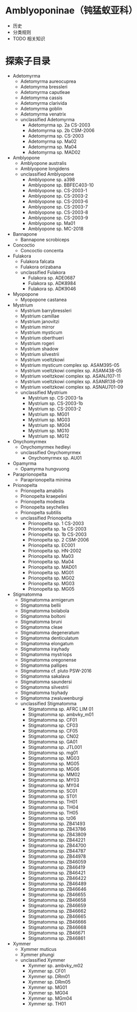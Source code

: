 # Amblyoponinae（钝猛蚁亚科）

* 历史
* 分类规则
* TODO 相关知识

# 探索子目录

* Adetomyrma
    + Adetomyrma aureocuprea
    + Adetomyrma bressleri
    + Adetomyrma caputleae
    + Adetomyrma cassis
    + Adetomyrma clarivida
    + Adetomyrma goblin
    + Adetomyrma venatrix
    + unclassified Adetomyrma
        * Adetomyrma sp. 2a CS-2003
        * Adetomyrma sp. 2b CSM-2006
        * Adetomyrma sp. CS-2003
        * Adetomyrma sp. Ma02
        * Adetomyrma sp. Ma04
        * Adetomyrma sp. MAD02
* Amblyopone
    + Amblyopone australis
    + Amblyopone longidens
    + unclassified Amblyopone
        * Amblyopone sp. a398
        * Amblyopone sp. BBFEC403-10
        * Amblyopone sp. CS-2003-1
        * Amblyopone sp. CS-2003-2
        * Amblyopone sp. CS-2003-6
        * Amblyopone sp. CS-2003-7
        * Amblyopone sp. CS-2003-8
        * Amblyopone sp. CS-2003-9
        * Amblyopone sp. Ma01
        * Amblyopone sp. MC-2018
* Bannapone
    + Bannapone scrobiceps
* Concoctio
    + Concoctio concenta
* Fulakora
    + Fulakora falcata
    + Fulakora orizabana
    + unclassified Fulakora
        * Fulakora sp. ADE0687
        * Fulakora sp. ADK8984
        * Fulakora sp. ADK9046
* Myopopone
    + Myopopone castanea
* Mystrium
    + Mystrium barrybressleri
    + Mystrium camillae
    + Mystrium janovitzi
    + Mystrium mirror
    + Mystrium mysticum
    + Mystrium oberthueri
    + Mystrium rogeri
    + Mystrium shadow
    + Mystrium silvestrii
    + Mystrium voeltzkowi
    + Mystrium mysticum complex sp. ASAM395-05
    + Mystrium voeltzkowi complex sp. ASAM438-05
    + Mystrium voeltzkowi complex sp. ASANJ107-11
    + Mystrium voeltzkowi complex sp. ASANR138-09
    + Mystrium voeltzkowi complex sp. ASNAU701-09
    + unclassified Mystrium
        * Mystrium sp. CS-2003-1a
        * Mystrium sp. CS-2003-1b
        * Mystrium sp. CS-2003-2
        * Mystrium sp. MG01
        * Mystrium sp. MG03
        * Mystrium sp. MG04
        * Mystrium sp. MG10
        * Mystrium sp. MG12
* Onychomyrmex
    + Onychomyrmex hedleyi
    + unclassified Onychomyrmex
        * Onychomyrmex sp. AU01
* Opamyrma
    + Opamyrma hungvuong
* Paraprionopelta
    + Paraprionopelta minima
* Prionopelta
    + Prionopelta amabilis
    + Prionopelta kraepelini
    + Prionopelta modesta
    + Prionopelta seychelles
    + Prionopelta subtilis
    + unclassified Prionopelta
        * Prionopelta sp. 1 CS-2003
        * Prionopelta sp. 1a CS-2003
        * Prionopelta sp. 1b CS-2003
        * Prionopelta sp. 2 CSM-2006
        * Prionopelta sp. EC001
        * Prionopelta sp. HN-2002
        * Prionopelta sp. Ma03
        * Prionopelta sp. Ma04
        * Prionopelta sp. MAD01
        * Prionopelta sp. MG01
        * Prionopelta sp. MG02
        * Prionopelta sp. MG03
        * Prionopelta sp. MG05
* Stigmatomma
    + Stigmatomma armigerum
    + Stigmatomma bellii
    + Stigmatomma bolabola
    + Stigmatomma boltoni
    + Stigmatomma bruni
    + Stigmatomma cleae
    + Stigmatomma degeneratum
    + Stigmatomma denticulatum
    + Stigmatomma elongatum
    + Stigmatomma irayhady
    + Stigmatomma mystriops
    + Stigmatomma oregonense
    + Stigmatomma pallipes
    + Stigmatomma cf. pluto PSW-2016
    + Stigmatomma sakalava
    + Stigmatomma saundersi
    + Stigmatomma silvestrii
    + Stigmatomma tsyhady
    + Stigmatomma zwaluwenburgi
    + unclassified Stigmatomma
        * Stigmatomma sp. AFRC LIM 01
        * Stigmatomma sp. ambvky_m01
        * Stigmatomma sp. CF01
        * Stigmatomma sp. CF03
        * Stigmatomma sp. CF05
        * Stigmatomma sp. CN02
        * Stigmatomma sp. GA01
        * Stigmatomma sp. JTL001
        * Stigmatomma sp. mg01
        * Stigmatomma sp. MG03
        * Stigmatomma sp. MG05
        * Stigmatomma sp. MG06
        * Stigmatomma sp. MM02
        * Stigmatomma sp. MY03
        * Stigmatomma sp. MY04
        * Stigmatomma sp. SC01
        * Stigmatomma sp. ST01
        * Stigmatomma sp. TH01
        * Stigmatomma sp. TH04
        * Stigmatomma sp. TH05
        * Stigmatomma sp. tz06
        * Stigmatomma sp. ZB41493
        * Stigmatomma sp. ZB43786
        * Stigmatomma sp. ZB43809
        * Stigmatomma sp. ZB44221
        * Stigmatomma sp. ZB44700
        * Stigmatomma sp. ZB44787
        * Stigmatomma sp. ZB44978
        * Stigmatomma sp. ZB46059
        * Stigmatomma sp. ZB46419
        * Stigmatomma sp. ZB46421
        * Stigmatomma sp. ZB46422
        * Stigmatomma sp. ZB46489
        * Stigmatomma sp. ZB46646
        * Stigmatomma sp. ZB46655
        * Stigmatomma sp. ZB46658
        * Stigmatomma sp. ZB46659
        * Stigmatomma sp. ZB46662
        * Stigmatomma sp. ZB46665
        * Stigmatomma sp. ZB46666
        * Stigmatomma sp. ZB46668
        * Stigmatomma sp. ZB46671
        * Stigmatomma sp. ZB46861
* Xymmer
    + Xymmer muticus
    + Xymmer phungi
    + unclassified Xymmer
        * Xymmer sp. ambvky_m02
        * Xymmer sp. CF01
        * Xymmer sp. DRm01
        * Xymmer sp. DRm05
        * Xymmer sp. MG01
        * Xymmer sp. MG04
        * Xymmer sp. MGm04
        * Xymmer sp. TH01     
